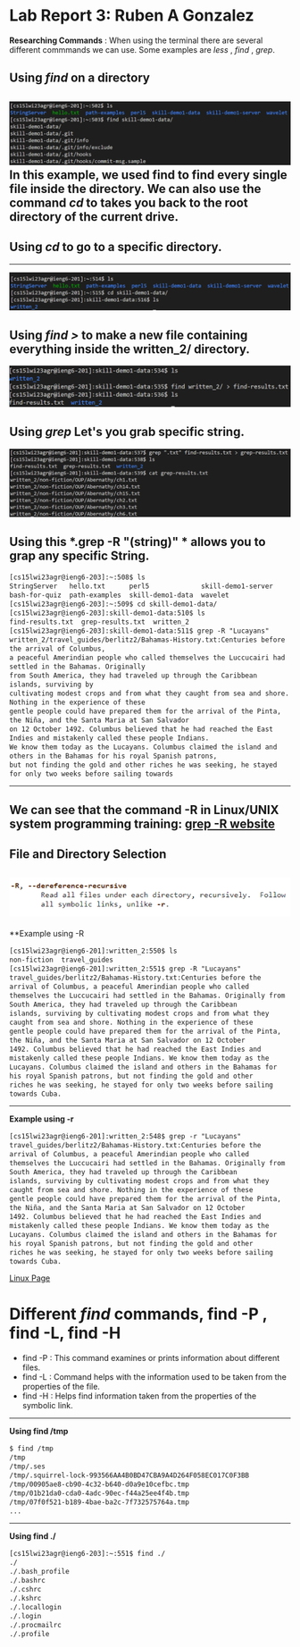 # Lab Report 3: Ruben A Gonzalez
**Researching Commands** : When using the terminal there are several different commmands we can use. Some examples are *less* , *find* , *grep*.
## Using *find* on a directory
![Image](find.png)
In this example, we used find to find every single file inside the directory.
We can also use the command *cd* to takes you back to the root directory of the current drive.
---
## Using *cd* to go to a specific directory.
---
![Image](cd.png)
## Using *find >* to make a new file containing everything inside the written_2/ directory.
![Image](written.png)
## Using *grep* Let's you grab specific string.
![Image](grep.png)
## Using this *.grep -R "(string)" * allows you to grap any specific String.
```
[cs15lwi23agr@ieng6-203]:~:508$ ls
StringServer   hello.txt      perl5             skill-demo1-server
bash-for-quiz  path-examples  skill-demo1-data  wavelet
[cs15lwi23agr@ieng6-203]:~:509$ cd skill-demo1-data/
[cs15lwi23agr@ieng6-203]:skill-demo1-data:510$ ls
find-results.txt  grep-results.txt  written_2  
[cs15lwi23agr@ieng6-203]:skill-demo1-data:511$ grep -R "Lucayans"
written_2/travel_guides/berlitz2/Bahamas-History.txt:Centuries before the arrival of Columbus, 
a peaceful Amerindian people who called themselves the Luccucairi had settled in the Bahamas. Originally 
from South America, they had traveled up through the Caribbean islands, surviving by 
cultivating modest crops and from what they caught from sea and shore. Nothing in the experience of these 
gentle people could have prepared them for the arrival of the Pinta, the Niña, and the Santa Maria at San Salvador
on 12 October 1492. Columbus believed that he had reached the East Indies and mistakenly called these people Indians.
We know them today as the Lucayans. Columbus claimed the island and others in the Bahamas for his royal Spanish patrons,
but not finding the gold and other riches he was seeking, he stayed for only two weeks before sailing towards 
```
---
We can see that the command -R in Linux/UNIX system programming training: 
[grep -R website](https://man7.org/linux/man-pages/man1/grep.1.html)
---
**File and Directory Selection**
---
![Image](-R.png)
---
**Example using -R
```
[cs15lwi23agr@ieng6-201]:written_2:550$ ls
non-fiction  travel_guides
[cs15lwi23agr@ieng6-201]:written_2:551$ grep -R "Lucayans"
travel_guides/berlitz2/Bahamas-History.txt:Centuries before the arrival of Columbus, a peaceful Amerindian people who called 
themselves the Luccucairi had settled in the Bahamas. Originally from South America, they had traveled up through the Caribbean
islands, surviving by cultivating modest crops and from what they caught from sea and shore. Nothing in the experience of these 
gentle people could have prepared them for the arrival of the Pinta, the Niña, and the Santa Maria at San Salvador on 12 October 
1492. Columbus believed that he had reached the East Indies and mistakenly called these people Indians. We know them today as the
Lucayans. Columbus claimed the island and others in the Bahamas for his royal Spanish patrons, but not finding the gold and other 
riches he was seeking, he stayed for only two weeks before sailing towards Cuba.

```
---
**Example using -r**
```
[cs15lwi23agr@ieng6-201]:written_2:548$ grep -r "Lucayans"
travel_guides/berlitz2/Bahamas-History.txt:Centuries before the arrival of Columbus, a peaceful Amerindian people who called 
themselves the Luccucairi had settled in the Bahamas. Originally from South America, they had traveled up through the Caribbean 
islands, surviving by cultivating modest crops and from what they caught from sea and shore. Nothing in the experience of these 
gentle people could have prepared them for the arrival of the Pinta, the Niña, and the Santa Maria at San Salvador on 12 October 
1492. Columbus believed that he had reached the East Indies and mistakenly called these people Indians. We know them today as the 
Lucayans. Columbus claimed the island and others in the Bahamas for his royal Spanish patrons, but not finding the gold and other 
riches he was seeking, he stayed for only two weeks before sailing towards Cuba.
```
[Linux Page](https://man7.org/linux/man-pages/man1/find.1.html)
# Different *find* commands, find -P , find -L, find -H
- find -P : This command examines or prints information about different files.
- find -L : Command helps with the information used to be taken from the properties of the file.
- find -H : Helps find information taken from the properties of the symbolic link.
---
**Using find /tmp**
```
$ find /tmp
/tmp
/tmp/.ses
/tmp/.squirrel-lock-993566AA4B0BD47CBA9A4D264F058EC017C0F3BB
/tmp/00905ae8-cb90-4c32-b640-d0a9e10cefbc.tmp
/tmp/01b21da0-cda0-4adc-90ec-f44a25ee4f4b.tmp
/tmp/07f0f521-b189-4bae-ba2c-7f732575764a.tmp
...
```
---
**Using find ./**
```
[cs15lwi23agr@ieng6-203]:~:551$ find ./
./
./.bash_profile
./.bashrc
./.cshrc
./.kshrc
./.locallogin
./.login
./.procmailrc
./.profile
```
